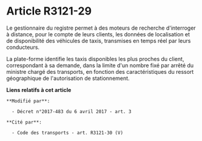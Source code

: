 # Article R3121-29

Le gestionnaire du registre permet à des moteurs de recherche d'interroger à distance, pour le compte de leurs clients, les
données de localisation et de disponibilité des véhicules de taxis, transmises en temps réel par leurs conducteurs. 

La plate-forme identifie les taxis disponibles les plus proches du client, correspondant à sa demande, dans la limite d'un
nombre fixé par arrêté     du ministre chargé des transports, en fonction des caractéristiques du ressort géographique de
l'autorisation de stationnement.

**Liens relatifs à cet article**

	**Modifié par**:

	  - Décret n°2017-483 du 6 avril 2017 - art. 3

	**Cité par**:

	  - Code des transports - art. R3121-30 (V)
